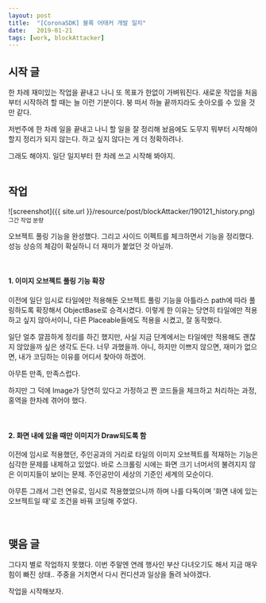 ```yaml
---
layout: post
title:  "[CoronaSDK] 블록 어태커 개발 일지"
date:   2019-01-21
tags: [work, blockAttacker]
---
```


## 시작 글

  한 차례 재미있는 작업을 끝내고 나니 또 목표가 한없이 가벼워진다. 새로운 작업을 처음부터 시작하려 할 때는 늘 이런 기분이다. 붕 떠서 하늘 끝까지라도 솟아오를 수 있을 것만 같다.

  저번주에 한 차례 일을 끝내고 나니 할 일을 잘 정리해 놨음에도 도무지 뭐부터 시작해야 할지 정리가 되지 않는다. 하고 싶지 않다는 게 더 정확하려나.

  그래도 해야지. 일단 일지부터 한 차례 쓰고 시작해 봐야지.  
<br>

## 작업

![screenshot]({{ site.url }}/resource/post/blockAttacker/190121_history.png)
<br>
<small>그간 작업 분량</small>

  오브젝트 풀링 기능을 완성했다. 그리고 사이드 이펙트를 체크하면서 기능을 정리했다.
  성능 상승의 체감이 확실하니 더 재미가 붙었던 것 아닐까.

<br>
<h4> 1. 이미지 오브젝트 풀링 기능 확장</h4>

  이전에 일단 임시로 타일에만 적용해둔 오브젝트 풀링 기능을 아틀라스 path에 따라 풀링하도록 확장해서 ObjectBase로 승격시켰다. 이렇게 한 이유는 당연히 타일에만 적용하고 싶지 않아서이니, 다른 Placeable들에도 적용을 시켰고, 잘 동작했다.

  일단 얼추 깔끔하게 정리를 하긴 했지만, 사실 지금 단계에서는 타일에만 적용해도 괜찮지 않았을까 싶은 생각도 든다. 너무 과했을까. 아니, 하지만 이쁘지 않으면, 재미가 없으면, 내가 코딩하는 이유를 어디서 찾아야 하겠어.

  아무튼 만족, 만족스럽다.

  하지만 그 덕에 Image가 당연히 있다고 가정하고 짠 코드들을 체크하고 처리하는 과정, 홍역을 한차례 겪어야 했다.
  
<br>
<h4> 2. 화면 내에 있을 때만 이미지가 Draw되도록 함</h4>
  
  이전에 임시로 적용했던, 주인공과의 거리로 타일의 이미지 오브젝트를 적재하는 기능은 심각한 문제를 내제하고 있었다. 바로 스크롤링 시에는 화면 크기 너머서의 불려지지 않은 이미지들이 보이는 문제. 주인공만이 세상의 기준인 세계의 모순이다.

  아무튼 그래서 그런 연유로, 임시로 적용했었으니까 하며 나를 다독이며 '화면 내에 있는 오브젝트일 때'로 조건을 바꿔 코딩해 주었다.

<br>

## 맺음 글

  그다지 별로 작업하지 못했다. 이번 주말엔 연례 행사인 부산 다녀오기도 해서 지금 매우 힘이 빠진 상태.. 주중을 거치면서 다시 컨디션과 일상을 돌려 놔야겠다.

  작업을 시작해보자.